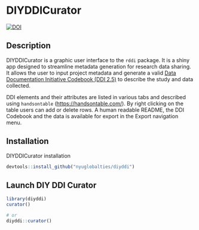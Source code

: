 
<!-- README.md is generated from README.Rmd. Please edit that file -->

# DIYDDICurator

<!-- badges: start -->

[![DOI](https://zenodo.org/badge/DOI/10.5281/zenodo.7405487.svg)](https://doi.org/10.5281/zenodo.7405487)
<!-- badges: end -->

## Description

DIYDDICurator is a graphic user interface to the `rddi` package. It is a
shiny app designed to streamline metadata generation for research data
sharing. It allows the user to input project metadata and generate a
valid [Data Documentation Initiative Codebook (DDI
2.5)](https://ddialliance.org/Specification/DDI-Codebook/2.5/) to
describe the study and data collected.

DDI elements and their attributes are listed in various tabs and
described using `handsontable` (<https://handsontable.com/>). By right
clicking on the table users can add or delete rows. A human readable
README, the DDI Codebook and the data is available for export in the
Export navigation menu.

## Installation

DIYDDICurator installation

``` r
devtools::install_github("nyuglobalties/diyddi")
```

## Launch DIY DDI Curator

``` r
library(diyddi)
curator()

# or
diyddi::curator()
```
